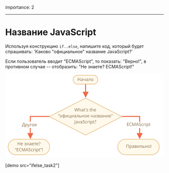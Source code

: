 importance: 2

---

# Название JavaScript

Используя конструкцию `if..else`, напишите код, который будет спрашивать: 'Каково "официальное" название JavaScript?'

Если пользователь вводит "ECMAScript", то показать: "Верно!", в противном случае -- отобразить: "Не знаете? ECMAScript!"

![](ifelse_task2.svg)

[demo src="ifelse_task2"]
